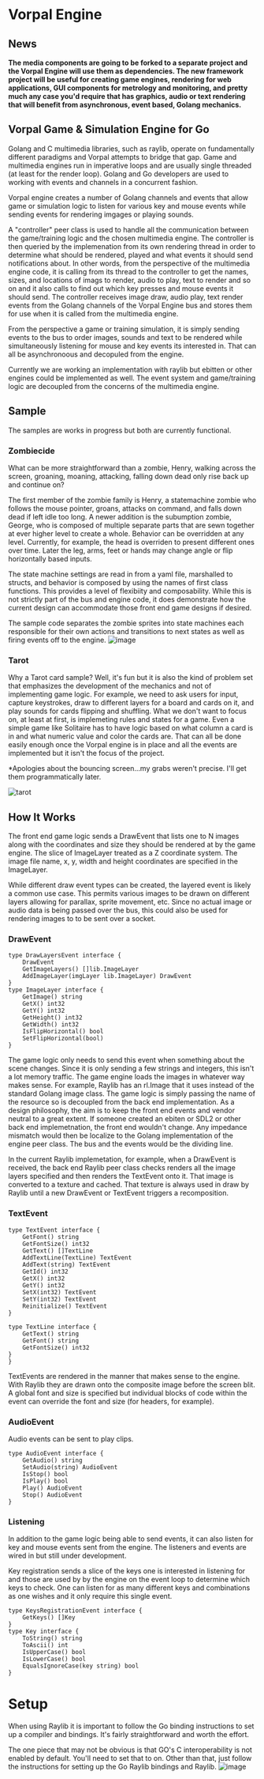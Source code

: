 # Vorpal Engine

## News
**The media components are going to be forked to a separate project and the Vorpal Engine will use them as dependencies. The new framework project will be useful for creating game engines, rendering for web applications, GUI components for metrology and monitoring, and pretty much any case you'd require that has graphics, audio or text rendering that will benefit from asynchronous, event based, Golang mechanics.**

## Vorpal Game &amp; Simulation Engine for Go

Golang and C multimedia libraries, such as raylib, operate on fundamentally different paradigms and Vorpal attempts to bridge that gap. Game and multimedia engines run in imperative loops and are usually single threaded (at least for the render loop). Golang and Go developers are used to working with events and channels in a concurrent fashion. 

Vorpal engine creates a number of Golang channels and events that allow game or simulation logic to listen for various key and mouse events while sending events for rendering imgages or playing sounds. 

A "controller" peer class is used to handle all the communication between the game/training logic and the chosen multimedia engine. The controller is then queried by the implemenation from its own rendering thread in order to determine what should be rendered, played and what events it should send notifications about. In other words, from the perspective of the multimedia engine code, it is calling from its thread to the controller to get the names, sizes, and locations of imags to render, audio to play, text to render and so on and it also calls to find out which key presses and mouse events it should send. The controller receives image draw, audio play, text render events from the Golang channels of the Vorpal Engine bus and stores them for use when it is called from the multimedia engine. 

From the perspective a game or training simulation, it is simply sending events to the bus to order images, sounds and text to be rendered while simultaneously listening for mouse and key events its interested in. That can all be asynchronoous and decopuled from the engine.

Currently we are working an implementation with raylib but ebitten or other engines could be implemented as well. The event system and game/training logic are decoupled from the concerns of the multimedia engine. 

## Sample
The samples are works in progress but both are currently functional. 

### Zombiecide
What can be more straightforward than a zombie, Henry, walking across the screen, groaning, moaning, attacking, falling down dead only rise back up and continue on? 

The first member of the zombie family is Henry, a statemachine zombie who follows the mouse pointer, groans, attacks on command, and falls down dead if left idle too long. A newer addition is the subumption zombie, George, who is composed of multiple separate parts that are sewn together at ever higher level to create a whole. Behavior can be overridden at any level. Currently, for example, the head is overriden to present different ones over time. Later the leg, arms, feet or hands may change angle or flip horizontally based inputs. 

The state machine settings are read in from a yaml file, marshalled to structs, and behavior is composed by using the names of first class functions. This provides a level of flexibiity and composability. While this is not strictly part of the bus and engine code, it does demonstrate how the current design can accommodate those front end game designs if desired.

The sample code separates the zombie sprites into state machines each responsible for their own actions and transitions to next states as well as firing events off to the engine.
![image](https://github.com/vorpalgame/vorpal/assets/3209869/95c3be51-a423-405b-8825-f5114160776d)

### Tarot
Why a Tarot card sample? Well, it's fun but it  is also the kind of problem set that emphasizes the development of the mechanics and not of implementing game logic. For example, we need to ask users for input, capture keystrokes, draw to different layers for a board and cards on it, and play sounds for cards flipping and shuffling. What we don't want to focus on, at least at first, is implemeting rules and states for a game. Even a simple game like Solitaire has to have logic based on what column a card is in and what numeric value and color the cards are. That can all be done easily enough once the Vorpal engine is in place and all the events are implemented but it isn't the focus of the project. 

*Apologies about the bouncing screen...my grabs weren't precise. I'll get them programmatically later.

![tarot](https://github.com/vorpalgame/vorpal/assets/3209869/769c6cde-56c3-4358-bd56-262eb6940a8d)

## How It Works
The front end game logic sends a DrawEvent that lists one to N images along with the coordinates and size they should be rendered at by the game engine. The slice of ImageLayer treated as a Z coordinate system. The image file name, x, y, width and height coordinates are specified in the ImageLayer. 

While different draw event types can be created, the layered event is likely a common use case. This permits various images to be drawn on different layers allowing for parallax, sprite movement, etc. Since no actual image or audio data is being passed over the bus, this could also be used for rendering
images to to be sent over a socket. 

### DrawEvent
```
type DrawLayersEvent interface {
	DrawEvent
	GetImageLayers() []lib.ImageLayer
	AddImageLayer(imgLayer lib.ImageLayer) DrawEvent
}
type ImageLayer interface {
	GetImage() string
	GetX() int32
	GetY() int32
	GetHeight() int32
	GetWidth() int32
	IsFlipHorizontal() bool
	SetFlipHorizontal(bool)
}
```
The game logic only needs to send this event when something about the scene changes. Since it is only sending a few strings and integers, this isn't a lot memory traffic. The game engine loads the images in whatever way makes sense. For example, Raylib has an rl.Image that it uses instead of the standard Golang image class. The game logic is simply passing the name of the resource so is decoupled from the back end implementation. As a design philosophy, the aim is to keep the front end events and vendor neutral to a great extent. If someone created an ebiten or SDL2 or other back end implemetnation, the front end wouldn't change. Any impedance mismatch would then be localize to the Golang implementation of the engine peer class. The bus and the events would be the dividing line. 

In the current Raylib implemetation, for example, when a DrawEvent is received, the back end Raylib peer class checks renders all the image layers specified and then renders the TextEvent onto it. That image is converted to a texture and cached. That texture is always used in draw by Raylib until a new DrawEvent or TextEvent triggers a recomposition. 

### TextEvent
```
type TextEvent interface {
	GetFont() string
	GetFontSize() int32
	GetText() []TextLine
	AddTextLine(TextLine) TextEvent
	AddText(string) TextEvent
	GetId() int32
	GetX() int32
	GetY() int32
	SetX(int32) TextEvent
	SetY(int32) TextEvent
	Reinitialize() TextEvent
}

type TextLine interface {
	GetText() string
	GetFont() string
	GetFontSize() int32
}
}
```
TextEvents are rendered in the manner that makes sense to the engine. With Raylib they are drawn onto the composite image before the screen blit. A global font and size is specified but individual blocks of code within the event can override the font and size (for headers, for example).

### AudioEvent
Audio events can be sent to play clips. 

```
type AudioEvent interface {
	GetAudio() string
	SetAudio(string) AudioEvent
	IsStop() bool
	IsPlay() bool
	Play() AudioEvent
	Stop() AudioEvent
}
```

### Listening
In addition to the game logic being able to send events, it can also listen for key and mouse events sent from the engine. The listeners and events are wired in but still under development.

Key registration sends a slice of the keys one is interested in listening for and those are used by by the engine on the event loop to determine which keys to check. One can listen for as many different keys and combinations as one wishes and it only require this single event.
```
type KeysRegistrationEvent interface {
	GetKeys() []Key
}
type Key interface {
	ToString() string
	ToAscii() int
	IsUpperCase() bool
	IsLowerCase() bool
	EqualsIgnoreCase(key string) bool
}
```
# Setup
When using Raylib it is important to follow the Go binding instructions to set up a compiler and bindings. It's fairly straightforward and worth the effort.

The one piece that may not be obvious is that GO's C interoperability is not enabled by default. You'll need to set that to on. Other than that, just follow the instructions for setting up the Go Raylib bindings and Raylib.
![image](https://github.com/vorpalgame/vorpal/assets/3209869/b0e87e10-1399-4d98-86c2-d3de76b7f766)
